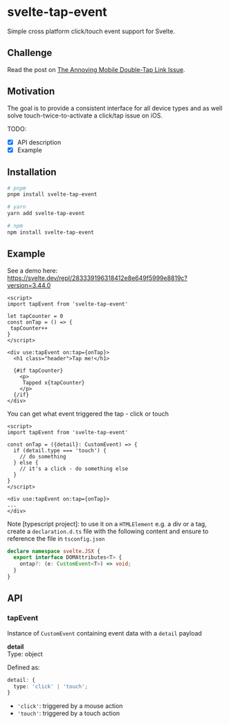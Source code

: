 # svelte-tap-event

Simple cross platform click/touch event support for Svelte.

## Challenge

Read the post on [The Annoying Mobile Double-Tap Link Issue](https://css-tricks.com/annoying-mobile-double-tap-link-issue/).

## Motivation

The goal is to provide a consistent interface for all device types and as well solve touch-twice-to-activate a click/tap issue on iOS.

TODO:

- [X] API description
- [X] Example

## Installation

```bash
# pnpm
pnpm install svelte-tap-event

# yarn
yarn add svelte-tap-event

# npm
npm install svelte-tap-event
```

## Example

See a demo here: <https://svelte.dev/repl/283339196318412e8e649f5999e8819c?version=3.44.0>

```svelte
<script>
import tapEvent from 'svelte-tap-event'

let tapCounter = 0
const onTap = () => {
 tapCounter++
}
</script>

<div use:tapEvent on:tap={onTap}>
  <h1 class="header">Tap me!</h1>

  {#if tapCounter}
    <p>
     Tapped x{tapCounter}
    </p>
  {/if}
</div>
```

You can get what event triggered the tap - click or touch

```svelte
<script>
import tapEvent from 'svelte-tap-event'

const onTap = ({detail}: CustomEvent) => {
  if (detail.type === 'touch') {
    // do something
  } else {
    // it's a click - do something else
  }
}
</script>

<div use:tapEvent on:tap={onTap}>
...
</div>
```

Note [typescript project]: to use it on a `HTMLElement` e.g. a div or a tag, create a `declaration.d.ts` file with the following content and ensure to reference the file in `tsconfig.json`

```ts
declare namespace svelte.JSX {
  export interface DOMAttributes<T> {
    ontap?: (e: CustomEvent<T>) => void;
  }
}
```

## API

### tapEvent

Instance of `CustomEvent` containing event data with a `detail` payload

**detail**<br>
Type: object

Defined as:

```ts
detail: {
  type: 'click' | 'touch';
}
```

- `'click'`: triggered by a mouse action
- `'touch'`: triggered by a touch action
